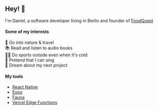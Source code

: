 ## Hey! 🦦
I'm Daniel, a software developer living in Berlin and founder of [FoodQuest](https://food.quest)<br/>

#### Some of my interests
🌳 Go into nature & travel<br/>
📚 Read and listen to audio books<br/>
🤸‍♂️ Do sports outside even when it's cold<br/>
🎤 Pretend that I can sing<br/>
🚀 Dream about my next project

#### My tools
- <a href="https://reactnative.dev/" target="_blank" rel="noopener noreferrer">React Native</a>
- <a href="https://expo.dev/" target="_blank" rel="noopener noreferrer">Expo</a>
- <a href="https://fauna.com/" target="_blank" rel="noopener noreferrer">Fauna</a> 
- <a href="https://vercel.com/docs/concepts/functions/edge-functions" target="_blank" rel="noopener noreferrer">Vercel Edge Functions</a>
